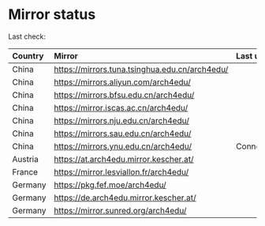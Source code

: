 <script src="./time.js"></script>
# Mirror status
Last check: <script type="text/javascript">localize(1686050068.3300211);</script>

|Country|Mirror|Last update|
|:------|:-----|:----------|
|China|https://mirrors.tuna.tsinghua.edu.cn/arch4edu/|<script type="text/javascript">localize(1686027879);</script>|
|China|https://mirrors.aliyun.com/arch4edu/|<script type="text/javascript">localize(1685948759);</script>|
|China|https://mirrors.bfsu.edu.cn/arch4edu/|<script type="text/javascript">localize(1686027879);</script>|
|China|https://mirror.iscas.ac.cn/arch4edu/|<script type="text/javascript">localize(1686027879);</script>|
|China|https://mirrors.nju.edu.cn/arch4edu/|<script type="text/javascript">localize(1685990190);</script>|
|China|https://mirrors.sau.edu.cn/arch4edu/|<script type="text/javascript">localize(1673850842);</script>|
|China|https://mirrors.ynu.edu.cn/arch4edu/|ConnectTimeout|
|Austria|https://at.arch4edu.mirror.kescher.at/|<script type="text/javascript">localize(1686027879);</script>|
|France|https://mirror.lesviallon.fr/arch4edu/|<script type="text/javascript">localize(1686027879);</script>|
|Germany|https://pkg.fef.moe/arch4edu/|<script type="text/javascript">localize(1686027879);</script>|
|Germany|https://de.arch4edu.mirror.kescher.at/|<script type="text/javascript">localize(1686027879);</script>|
|Germany|https://mirror.sunred.org/arch4edu/|<script type="text/javascript">localize(1686027879);</script>|

<script src="./tablefilter/tablefilter.js"></script>
<script src="./table.js"></script>
